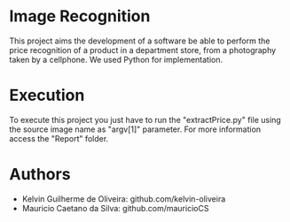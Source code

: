 # Image Recognition 
This project aims the development of a software be able to perform the price recognition of a product in a department store, from a photography taken by a cellphone. We used Python for implementation.

# Execution
To execute this project you just have to run the "extractPrice.py" file using the source image name as "argv[1]" parameter. 
For more information access the "Report" folder.

# Authors
- Kelvin Guilherme de Oliveira: github.com/kelvin-oliveira
- Mauricio Caetano da Silva: github.com/mauricioCS
